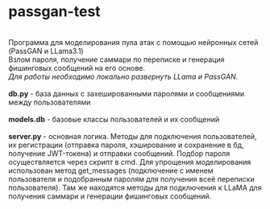 # passgan-test
<br>Программа для моделирования пула атак с помощью нейронных сетей (PassGAN и LLama3.1)
<br>Взлом пароля, получение саммари по переписке и генерация фишинговых сообщений на его основе.
<br><i>Для работы необходимо локально развернуть LLama и PassGAN.</i>
<br>
<br><b>db.py</b> - база данных с захешированными паролями и сообщениями между пользователями
<br>
<br><b>models.db</b> - базовые классы пользователей и их сообщений
<br>
<br><b>server.py</b> - основная логика. Методы для подключения пользователей, их регистрации (отправка пароля, хэширование и сохранение в бд, получение JWT-токена) и отправки сообщений. Подбор пароля осуществляется через скрипт в cmd. Для упрощения моделирования использован метод get_messages (подключение с именем пользователя и подобранным паролям для получения всеё переписки пользователя). Там же находятся методы для подключения к LLaMA для получения саммари и генерации фишинговых сообщений.
